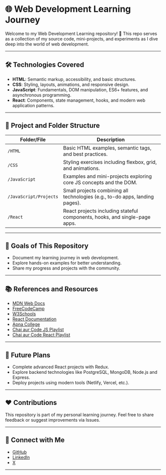 # 🌐 Web Development Learning Journey

Welcome to my Web Development Learning repository! 🚀 This repo serves as a collection of my source code, mini-projects, and experiments as I dive deep into the world of web development.

---

## 🛠️ **Technologies Covered**
- **HTML**: Semantic markup, accessibility, and basic structures.
- **CSS**: Styling, layouts, animations, and responsive design.
- **JavaScript**: Fundamentals, DOM manipulation, ES6+ features, and asynchronous programming.
- **React**: Components, state management, hooks, and modern web application patterns.

---

## 📂 **Project and Folder Structure**
| Folder/File           | Description                                                                 |
|---------------------  |-----------------------------------------------------------------------------|
| `/HTML`               | Basic HTML examples, semantic tags, and best practices.                    |
| `/CSS`                | Styling exercises including flexbox, grid, and animations.                 |
| `/JavaScript`         | Examples and mini-projects exploring core JS concepts and the DOM.         |
| `/JavaScript/Projects`| Small projects combining all technologies (e.g., to-do apps, landing pages).|
| `/React`              | React projects including stateful components, hooks, and single-page apps. |

---

## 📖 **Goals of This Repository**
- Document my learning journey in web development.
- Explore hands-on examples for better understanding.
- Share my progress and projects with the community.

---
## 📚 References and Resources
* [MDN Web Docs](https://developer.mozilla.org/en-US/)
* [FreeCodeCamp](https://www.freecodecamp.org/)
* [W3Schools](https://www.w3schools.com/)
* [React Documentation](https://react.dev/)
* [Apna College](https://www.youtube.com/playlist?list=PLfqMhTWNBTe0PY9xunOzsP5kmYIz2Hu7i)
* [Chai aur Code JS Playlist](https://www.youtube.com/watch?v=Hr5iLG7sUa0&list=PLu71SKxNbfoBuX3f4EOACle2y-tRC5Q37&ab_channel=ChaiaurCode)
* [Chai aur Code React Playlist](https://www.youtube.com/watch?v=vz1RlUyrc3w&list=PLu71SKxNbfoDqgPchmvIsL4hTnJIrtige&ab_channel=ChaiaurCode)
---

## 📝 Future Plans
* Complete advanced React projects with Redux.
* Explore backend technologies like PostgreSQL, MongoDB, Node.js and Express.
* Deploy projects using modern tools (Netlify, Vercel, etc.).
---

## ❤️ Contributions
This repository is part of my personal learning journey. Feel free to share feedback or suggest improvements via Issues.

---

## 🔗 Connect with Me
* [GitHub](https://github.com/kaustubh-tripathi-1)
* [LinkedIn](https://www.linkedin.com/in/kaustubh-tripathi-sde/)
* [X](https://x.com/07_kaustubh)
---